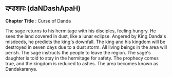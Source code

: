 ## दण्डशापः (daNDashApaH)
**Chapter Title** : Curse of Danda

The sage returns to his hermitage with his disciples, feeling hungry. He sees the land covered in dust, like a lunar eclipse. Angered by King Danda's misdeeds, he predicts the king's downfall. The king and his kingdom will be destroyed in seven days due to a dust storm. All living beings in the area will perish. The sage instructs the people to leave the region. The sage's daughter is told to stay in the hermitage for safety. The prophecy comes true, and the kingdom is reduced to ashes. The area becomes known as Dandakaranya.